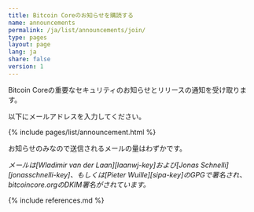 ```yaml
---
title: Bitcoin Coreのお知らせを購読する
name: announcements
permalink: /ja/list/announcements/join/
type: pages
layout: page
lang: ja
share: false
version: 1
---
```

Bitcoin Coreの重要なセキュリティのお知らせとリリースの通知を受け取ります。

以下にメールアドレスを入力してください。

{% include pages/list/announcement.html %}
    
お知らせのみなので送信されるメールの量はわずかです。

_メールは[Wladimir van der Laan][laanwj-key]および[Jonas Schnelli][jonasschnelli-key]、もしくは[Pieter Wuille][sipa-key]のGPGで署名され、bitcoincore.orgのDKIM署名がされています。_

{% include references.md %}

